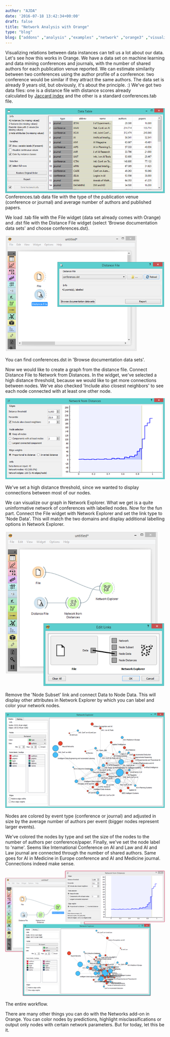 ```yaml
---
author: "AJDA"
date: '2016-07-18 13:42:34+00:00'
draft: false
title: "Network Analysis with Orange"
type: "blog"
blog: ["addons" ,"analysis" ,"examples" ,"network" ,"orange3" ,"visualization"  ]
---
```


Visualizing relations between data instances can tell us a lot about our data. Let's see how this works in Orange. We have a data set on machine learning and data mining conferences and journals, with the number of shared authors for each publication venue reported. We can estimate similarity between two conferences using the author profile of a conference: two conference would be similar if they attract the same authors. The data set is already 9 years old, but obviously, it's about the principle. :) We've got two data files: one is a distance file with distance scores already calculated by [Jaccard index](https://en.wikipedia.org/wiki/Jaccard_index) and the other is a standard conferences.tab file.

![](conferences.png)
Conferences.tab data file with the type of the publication venue (conference or journal) and average number of authors and published papers.



We load .tab file with the File widget (data set already comes with Orange) and .dst file with the Distance File widget (select 'Browse documentation data sets' and choose conferences.dst).

![](distance-file.png)

You can find conferences.dst in 'Browse documentation data sets'.



Now we would like to create a graph from the distance file. Connect Distance File to Network from Distances. In the widget, we've selected a high distance threshold, because we would like to get more connections between nodes. We've also checked 'Include also closest neighbors' to see each node connected with at least one other node.

![](network-from-distances-1.png)

We've set a high distance threshold, since we wanted to display connections between most of our nodes.



We can visualize our graph in Network Explorer. What we get is a quite uninformative network of conferences with labelled nodes. Now for the fun part. Connect the File widget with Network Explorer and set the link type to 'Node Data'. This will match the two domains and display additional labelling options in Network Explorer.

![](link-to-node-data.png)

Remove the 'Node Subset' link and connect Data to Node Data. This will display other attributes in Network Explorer by which you can label and color your network nodes.



![](network-explorer-conferences-2.png)

Nodes are colored by event type (conference or journal) and adjusted in size by the average number of authors per event (bigger nodes represent larger events).



We've colored the nodes by type and set the size of the nodes to the number of authors per conference/paper. Finally, we've set the node label to 'name'. Seems like International Conference on AI and Law and AI and Law journal are connected through the number of shared authors. Same goes for AI in Medicine in Europe conference and AI and Medicine journal. Connections indeed make sense.

![](conference1-1.png)

The entire workflow.



There are many other things you can do with the Networks add-on in Orange. You can color nodes by predictions, highlight misclassifications or output only nodes with certain network parameters. But for today, let this be it.
